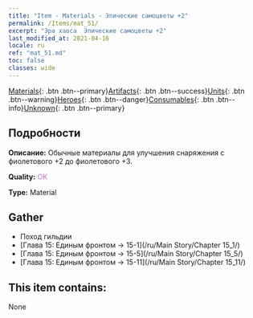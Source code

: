 ```yaml
---
title: "Item - Materials - Эпические самоцветы +2"
permalink: /Items/mat_51/
excerpt: "Эра хаоса  Эпические самоцветы +2"
last_modified_at: 2021-04-16
locale: ru
ref: "mat_51.md"
toc: false
classes: wide
---
```

 [Materials](/ru/Items/){: .btn .btn--primary}[Artifacts](/ru/Items/Artifacts/){: .btn .btn--success}[Units](/ru/Items/Units/){: .btn .btn--warning}[Heroes](/ru/Items/Heroes/){: .btn .btn--danger}[Consumables](/ru/Items/Consumables/){: .btn .btn--info}[Unknown](/ru/Items/Unknown/){: .btn .btn--primary}

## Подробности
 **Описание:** Обычные материалы для улучшения снаряжения c фиолетового +2 до фиолетового +3.

 **Quality:** <span style="color: #DA70D6">OK</span>

 **Type:** Material

## Gather

*    Поход гильдии 
*    [Глава 15: Единым фронтом -> 15-1](/ru/Main Story/Chapter 15_1/) 
*    [Глава 15: Единым фронтом -> 15-5](/ru/Main Story/Chapter 15_5/) 
*    [Глава 15: Единым фронтом -> 15-11](/ru/Main Story/Chapter 15_11/) 

## This item contains:

  None


